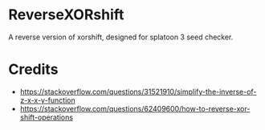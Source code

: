 # ReverseXORshift
A reverse version of xorshift, designed for splatoon 3 seed checker.

# Credits
- https://stackoverflow.com/questions/31521910/simplify-the-inverse-of-z-x-x-y-function
- https://stackoverflow.com/questions/62409600/how-to-reverse-xor-shift-operations
